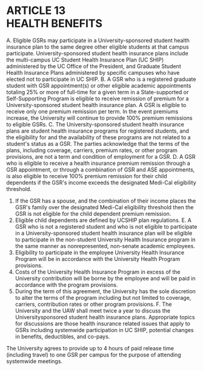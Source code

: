 # ARTICLE 13 <br> HEALTH BENEFITS 

A. Eligible GSRs may participate in a University-sponsored student health insurance plan to the same degree other eligible students at that campus participate. University-sponsored student health insurance plans include the multi-campus UC Student Health Insurance Plan (UC SHIP) administered by the UC Office of the President, and Graduate Student Health Insurance Plans administered by specific campuses who have elected not to participate in UC SHIP.
B. A GSR who is a registered graduate student with GSR appointment(s) or other eligible academic appointments totaling $25 \%$ or more of full-time for a given term in a State-supported or Self-Supporting Program is eligible to receive remission of premium for a University-sponsored student health insurance plan. A GSR is eligible to receive only one premium remission per term. In the event premiums increase, the University will continue to provide $100 \%$ premium remissions to eligible GSRs.
C. The University-sponsored student health insurance plans are student health insurance programs for registered students, and the eligibility for and the availability of these programs are not related to a student's status as a GSR. The parties acknowledge that the terms of the plans, including coverage, carriers, premium rates, or other program provisions, are not a term and condition of employment for a GSR.
D. A GSR who is eligible to receive a health insurance premium remission through a GSR appointment, or through a combination of GSR and ASE appointments, is also eligible to receive 100\% premium remission for their child dependents if the GSR's income exceeds the designated Medi-Cal eligibility threshold.

1. If the GSR has a spouse, and the combination of their income places the GSR's family over the designated Medi-Cal eligibility threshold then the GSR is not eligible for the child dependent premium remission.
2. Eligible child dependents are defined by UCSHIP plan regulations.
E. A GSR who is not a registered student and who is not eligible to participate in a University-sponsored student health insurance plan will be eligible to participate in the non-student University Health Insurance program in the same manner as nonrepresented, non-senate academic employees.
3. Eligibility to participate in the employee University Health Insurance Program will be in accordance with the University Health Program
provisions.
4. Costs of the University Health Insurance Program in excess of the University contribution will be borne by the employee and will be paid in accordance with the program provisions.
5. During the term of this agreement, the University has the sole discretion to alter the terms of the program including but not limited to coverage, carriers, contribution rates or other program provisions.
F. The University and the UAW shall meet twice a year to discuss the Universitysponsored student health insurance plans. Appropriate topics for discussions are those health insurance related issues that apply to GSRs including systemwide participation in UC SHIP, potential changes in benefits, deductibles, and co-pays.

The University agrees to provide up to 4 hours of paid release time (including travel) to one GSR per campus for the purpose of attending systemwide meetings.

